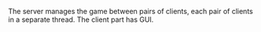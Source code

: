 The server manages the game between pairs of clients, each pair of clients in a separate thread.
The client part has GUI.
